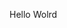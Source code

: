 Hello Wolrd























































































































































































































































































































































































































































































































































































































































































































































































































































































































































































































































































































































































































































































































































































































































































































































































































































































































































































































































































































































































































































































































































































































































































































































































































































































































































































































































































































































































































































































































































































































































































































































































































































































































































































































































































































































































































































































































































































































































































































































































































































































































































































































































































































































































































































































































































































































































































































































































































































































































































































































































































































































































































































































































































































































